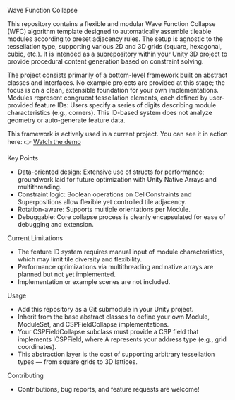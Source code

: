 Wave Function Collapse

This repository contains a flexible and modular Wave Function Collapse (WFC) algorithm template designed to automatically assemble tileable modules according to preset adjacency rules. 
The setup is agnostic to the tessellation type, supporting various 2D and 3D grids (square, hexagonal, cubic, etc.).
It is intended as a subrepository within your Unity 3D project to provide procedural content generation based on constraint solving.

The project consists primarily of a bottom-level framework built on abstract classes and interfaces.
No example projects are provided at this stage; the focus is on a clean, extensible foundation for your own implementations.
Modules represent congruent tessellation elements, each defined by user-provided feature IDs:
Users specify a series of digits describing module characteristics (e.g., corners).
This ID-based system does not analyze geometry or auto-generate feature data.

This framework is actively used in a current project.
You can see it in action here:
👉 [Watch the demo](https://youtu.be/MdqOV0m7AYA)

Key Points
- Data-oriented design: Extensive use of structs for performance; groundwork laid for future optimization with Unity Native Arrays and multithreading.
- Constraint logic: Boolean operations on CellConstraints and Superpositions allow flexible yet controlled tile adjacency.
- Rotation-aware: Supports multiple orientations per Module.
- Debuggable: Core collapse process is cleanly encapsulated for ease of debugging and extension.

Current Limitations
- The feature ID system requires manual input of module characteristics, which may limit tile diversity and flexibility.
- Performance optimizations via multithreading and native arrays are planned but not yet implemented.
- Implementation or example scenes are not included.

Usage
- Add this repository as a Git submodule in your Unity project.
- Inherit from the base abstract classes to define your own Module, ModuleSet, and CSPFieldCollapse implementations.
- Your CSPFieldCollapse subclass must provide a CSP field that implements ICSPField<A>, where A represents your address type (e.g., grid coordinates).
- This abstraction layer is the cost of supporting arbitrary tessellation types — from square grids to 3D lattices.

Contributing
- Contributions, bug reports, and feature requests are welcome!
